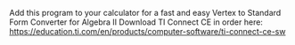 Add this program to your calculator for a fast and easy Vertex to Standard Form Converter for Algebra II
Download TI Connect CE in order here: https://education.ti.com/en/products/computer-software/ti-connect-ce-sw
